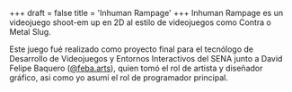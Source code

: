 +++
draft = false
title = 'Inhuman Rampage'
+++
Inhuman Rampage es un videojuego shoot-em up en 2D al estilo de videojuegos como Contra o Metal Slug.

Este juego fué realizado como proyecto final para el tecnólogo de Desarrollo de Videojuegos y Entornos Interactivos del SENA junto a David Felipe Baquero ([@feba.arts](https://www.instagram.com/feba.arts/)), quien tomó el rol de artista y diseñador gráfico, asi como yo asumí el rol de programador principal.